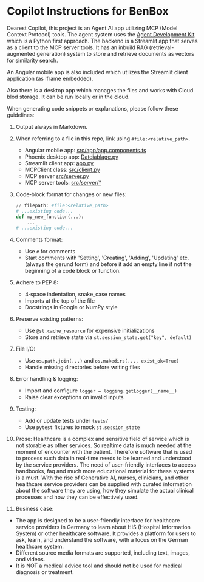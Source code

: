# Copilot Instructions for BenBox

Dearest Copilot,
this project is an Agent AI app utilizing
MCP (Model Context Protocol) tools. The agent system uses the
[Agent Development Kit](https://google.github.io/adk-docs/) which is a
Python first approach. The backend is a Streamlit app that serves as a client to
the MCP server tools. It has an inbuild RAG (retrieval-augmented generation)
system to store and retrieve documents as vectors for similarity search.

An Angular mobile app is also included which utilizes the Streamlit client 
application (as iframe embedded).

Also there is a desktop app which manages the files and works with Cloud blod storage.
It can be run locally or in the cloud.

When generating code snippets or explanations, please follow these guidelines:

1. Output always in Markdown.

2. When referring to a file in this repo, link using `#file:<relative_path>`.
   - Angular mobile app: [src/app/app.components.ts](#file:src/app/app.components.ts)
   - Phoenix desktop app: [Dateiablage.py](#file:Dateiablage.py)
   - Streamlit client app: [app.py](#file:app.py)
   - MCPClient class: [src/client.py](#file:src/client.py)
   - MCP server [src/server.py](#file:src/server.py)
   - MCP server tools: [src/server/*](#file:src/server/*)

3. Code‑block format for changes or new files:
    ````python
    // filepath: #file:<relative_path>
    # ...existing code...
    def my_new_function(...):
        ...
    # ...existing code...
    ````

4. Comments format:
   - Use `#` for comments
   - Start comments with 'Setting', 'Creating', 'Adding', 'Updating' etc.
     (always the gerund form) and before it add an empty line if not the
     beginning of a code block or function.

5. Adhere to PEP 8:
   - 4‑space indentation, snake_case names
   - Imports at the top of the file
   - Docstrings in Google or NumPy style

6. Preserve existing patterns:
   - Use `@st.cache_resource` for expensive initializations
   - Store and retrieve state via `st.session_state.get("key", default)`

7. File I/O:
   - Use `os.path.join(...)` and `os.makedirs(..., exist_ok=True)`
   - Handle missing directories before writing files

8. Error handling & logging:
   - Import and configure `logger = logging.getLogger(__name__)`
   - Raise clear exceptions on invalid inputs

9. Testing:
    - Add or update tests under `tests/`
    - Use `pytest` fixtures to mock `st.session_state`

10. Prose:
   Healthcare is a complex and sensitive field of service which is not storable
   as other services. So realtime data is much needed at the moment of encounter
   with the patient. Therefore software that is used to process such
   data in real-time needs to be learned and understood by the service
   providers. The need of user-friendly interfaces to access handbooks, faq and
   much more educational material for these systems is a must. With the rise of
   Generative AI, nurses, clinicians, and other healthcare service providers can
   be supplied with curated information about the software they are using, how they
   simulate the actual clinical processes and how they can be effectively used.

11. Business case:
   - The app is designed to be a user-friendly interface for healthcare service
     providers in Germany to learn about HIS (Hospital Information System) or
     other healthcare software. It provides a platform for users to ask,
     learn, and understand the software, with a focus on the German healthcare system.
   - Different source media formats are supported, including text, images, and videos.
   - It is NOT a medical advice tool and should not be used for medical diagnosis or
     treatment.